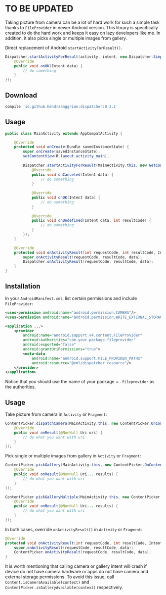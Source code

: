 TO BE UPDATED
=============

Taking picture from camera can be a lot of hard work for such a simple task thanks to `FileProvider` in newer Android version.
This library is specifically created to do the hard work and keeps it easy on lazy developers like me.
In addition, it also picks single or multiple images from gallery.

Direct replacement of Android `startActivityForResult()`.

```java
Dispatcher.startActivityForResult(activity, intent, new Dispatcher.SimpleOnResultListener() {
    @Override
    public void onOK(Intent data) {
        // do something
    }
});
```

Download
--------

```gradle
compile 'io.github.hendraanggrian:dispatcher:0.3.1'
```

Usage
-----

```java
public class MainActivity extends AppCompatActivity {

    @Override
    protected void onCreate(Bundle savedInstanceState) {
        super.onCreate(savedInstanceState);
        setContentView(R.layout.activity_main);
        
        Dispatcher.startActivityForResult(MainActivity.this, new GetContentIntent(MimeType.IMAGE_ALL), new Dispatcher.OnResultListener() {
            @Override
            public void onCanceled(Intent data) {
                // do something
            }
            
            @Override
            public void onOK(Intent data) {
                // do something
            }
            
            @Override
            public void onUndefined(Intent data, int resultCode) {
                // do something
            }         
        });
    }

    @Override
    protected void onActivityResult(int requestCode, int resultCode, Intent data) {
        super.onActivityResult(requestCode, resultCode, data);
        Dispatcher.onActivityResult(requestCode, resultCode, data);
    }
}
```

Installation
------------

In your `AndroidManifest.xml`, list certain permissions and include `FileProvider`:

```xml
<uses-permission android:name="android.permission.CAMERA"/>
<uses-permission android:name="android.permission.WRITE_EXTERNAL_STORAGE"/>

<application ...>
    <provider
        android:name="android.support.v4.content.FileProvider"
        android:authorities="com.your.package.fileprovider"
        android:exported="false"
        android:grantUriPermissions="true">
        <meta-data
            android:name="android.support.FILE_PROVIDER_PATHS"
            android:resource="@xml/dispatcher_resource"/>
    </provider>
</application>
```

Notice that you should use the name of your package + `.fileprovider` as the authorities.

Usage
-----

Take picture from camera in `Activity` or `Fragment`:

```java
ContentPicker.dispatchCamera(MainActivity.this, new ContentPicker.OnContentResultListener() {
    @Override
    public void onResult(@NonNull Uri uri) {
        // do what you want with uri
    }
});
```

Pick single or multiple images from gallery in `Activity` or `Fragment`:

```java
ContentPicker.pickGallery(MainActivity.this, new ContentPicker.OnContentResultListener() {
    @Override
    public void onResult(@NonNull Uri... results) {
        // do what you want with uri
    }
});

ContentPicker.pickGalleryMultiple(MainActivity.this, new ContentPicker.OnContentResultListener() {
    @Override
    public void onResult(@NonNull Uri... results) {
        // do what you want with uri
    }
});
```

In both cases, override `onActivityResult()` in `Activity` or `Fragment`:

```java
@Override
protected void onActivityResult(int requestCode, int resultCode, Intent data) {
    super.onActivityResult(requestCode, resultCode, data);
    ContentPicker.onActivityResult(requestCode, resultCode, data);
}
```

It is worth mentioning that calling camera or gallery intent will crash if device do not have camera hardware or apps do not have camera and external storage permissions.
To avoid this issue, call `Content.isCameraAvailable(context)` and `ContentPicker.isGalleryAvailable(context)` respectively.